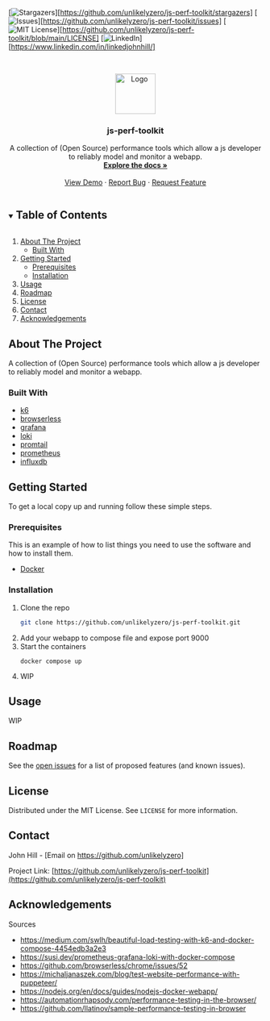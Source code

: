 [![Stargazers][stars-shield]][https://github.com/unlikelyzero/js-perf-toolkit/stargazers]
[![Issues][issues-shield]][https://github.com/unlikelyzero/js-perf-toolkit/issues]
[![MIT License][license-shield]][https://github.com/unlikelyzero/js-perf-toolkit/blob/main/LICENSE]
[![LinkedIn][linkedin-shield]][https://www.linkedin.com/in/linkedjohnhill/]



<!-- PROJECT LOGO -->
<br />
<p align="center">
  <a href="https://github.com/unlikelyzero/js-perf-toolkit">
    <img src="images/logo.png" alt="Logo" width="80" height="80">
  </a>

  <h3 align="center">js-perf-toolkit</h3>

  <p align="center">
    A collection of (Open Source) performance tools which allow a js developer to reliably model and monitor a webapp.
    <br />
    <a href="https://github.com/unlikelyzero/js-perf-toolkit"><strong>Explore the docs »</strong></a>
    <br />
    <br />
    <a href="https://github.com/unlikelyzero/js-perf-toolkit">View Demo</a>
    ·
    <a href="https://github.com/unlikelyzero/js-perf-toolkit/issues">Report Bug</a>
    ·
    <a href="https://github.com/unlikelyzero/js-perf-toolkit/issues">Request Feature</a>
  </p>
</p>



<!-- TABLE OF CONTENTS -->
<details open="open">
  <summary><h2 style="display: inline-block">Table of Contents</h2></summary>
  <ol>
    <li>
      <a href="#about-the-project">About The Project</a>
      <ul>
        <li><a href="#built-with">Built With</a></li>
      </ul>
    </li>
    <li>
      <a href="#getting-started">Getting Started</a>
      <ul>
        <li><a href="#prerequisites">Prerequisites</a></li>
        <li><a href="#installation">Installation</a></li>
      </ul>
    </li>
    <li><a href="#usage">Usage</a></li>
    <li><a href="#roadmap">Roadmap</a></li>
    <li><a href="#license">License</a></li>
    <li><a href="#contact">Contact</a></li>
    <li><a href="#acknowledgements">Acknowledgements</a></li>
  </ol>
</details>



<!-- ABOUT THE PROJECT -->
## About The Project

A collection of (Open Source) performance tools which allow a js developer to reliably model and monitor a webapp. 

### Built With

* [k6](https://github.com/k6io/k6)
* [browserless](https://github.com/browserless/chrome)
* [grafana](https://github.com/grafana/grafana)
* [loki](https://github.com/grafana/loki)
* [promtail](https://github.com/afiskon/promtail-client)
* [prometheus](https://github.com/prometheus/prometheus)
* [influxdb](https://github.com/influxdata/influxdb)



<!-- GETTING STARTED -->
## Getting Started

To get a local copy up and running follow these simple steps.

### Prerequisites

This is an example of how to list things you need to use the software and how to install them.
* [Docker](https://docs.docker.com/get-docker/)

### Installation

1. Clone the repo
   ```sh
   git clone https://github.com/unlikelyzero/js-perf-toolkit.git
   ```
2. Add your webapp to compose file and expose port 9000
3. Start the containers
   ```
   docker compose up
   ```
4. WIP   
<!-- USAGE EXAMPLES -->
## Usage

WIP


<!-- ROADMAP -->
## Roadmap

See the [open issues](https://github.com/unlikelyzero/js-perf-toolkit/issues) for a list of proposed features (and known issues).

<!-- LICENSE -->
## License

Distributed under the MIT License. See `LICENSE` for more information.



<!-- CONTACT -->
## Contact

John Hill - [Email on https://github.com/unlikelyzero]

Project Link: [https://github.com/unlikelyzero/js-perf-toolkit](https://github.com/unlikelyzero/js-perf-toolkit)



<!-- ACKNOWLEDGEMENTS -->
## Acknowledgements

Sources
- https://medium.com/swlh/beautiful-load-testing-with-k6-and-docker-compose-4454edb3a2e3
- https://susi.dev/prometheus-grafana-loki-with-docker-compose
- https://github.com/browserless/chrome/issues/52
- https://michaljanaszek.com/blog/test-website-performance-with-puppeteer/
- https://nodejs.org/en/docs/guides/nodejs-docker-webapp/
- https://automationrhapsody.com/performance-testing-in-the-browser/
- https://github.com/llatinov/sample-performance-testing-in-browser



<!-- MARKDOWN LINKS & IMAGES -->
<!-- https://www.markdownguide.org/basic-syntax/#reference-style-links -->
[contributors-shield]: https://img.shields.io/github/contributors/unlikelyzero/repo.svg?style=for-the-badge
[contributors-url]: https://github.com/unlikelyzero/repo/graphs/contributors
[forks-shield]: https://img.shields.io/github/forks/unlikelyzero/repo.svg?style=for-the-badge
[forks-url]: https://github.com/unlikelyzero/repo/network/members
[stars-shield]: https://img.shields.io/github/stars/unlikelyzero/repo.svg?style=for-the-badge
[stars-url]: https://github.com/unlikelyzero/repo/stargazers
[issues-shield]: https://img.shields.io/github/issues/unlikelyzero/repo.svg?style=for-the-badge
[issues-url]: https://github.com/unlikelyzero/repo/issues
[license-shield]: https://img.shields.io/github/license/unlikelyzero/repo.svg?style=for-the-badge
[license-url]: https://github.com/unlikelyzero/repo/blob/master/LICENSE.txt
[linkedin-shield]: https://img.shields.io/badge/-LinkedIn-black.svg?style=for-the-badge&logo=linkedin&colorB=555
[linkedin-url]: https://linkedin.com/in/unlikelyzero

